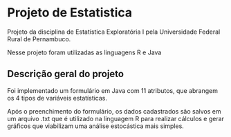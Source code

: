 # Projeto de Estatistica
Projeto da disciplina de Estatística Exploratória I pela Universidade Federal Rural de Pernambuco.

Nesse projeto foram utilizadas as linguagens R e Java

## Descrição geral do projeto 

Foi implementado um formulário em Java com 11 atributos, que abrangem os 4 tipos de variáveis estatísticas. 

Após o preenchimento do formulário, os dados cadastrados são salvos em um arquivo .txt que é utilizado na linguagem R para realizar cálculos e gerar gráficos que viabilizam uma análise estocástica mais simples.

